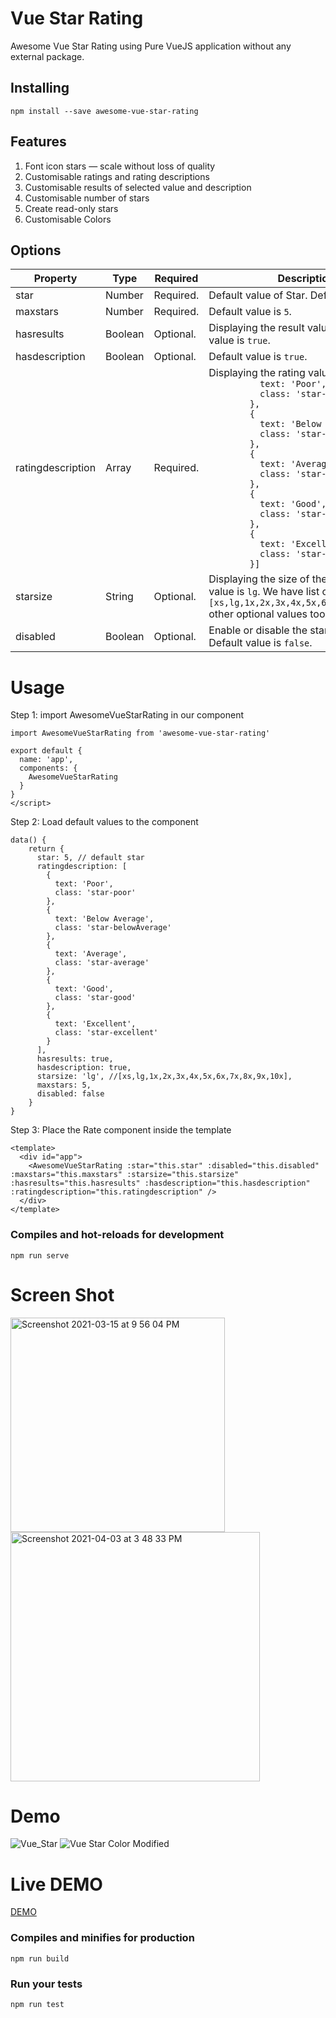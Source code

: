 # Vue Star Rating
Awesome Vue Star Rating using Pure VueJS application without any external package.

## Installing
```
npm install --save awesome-vue-star-rating
```
## Features
1. Font icon stars — scale without loss of quality
2. Customisable ratings and rating descriptions
3. Customisable results of selected value and description
4. Customisable number of stars
5. Create read-only stars
6. Customisable Colors


## Options
 
 <table>
<thead>
<tr>
<th>Property</th>
<th>Type</th>
<th>Required</th>
<th>Description</th>
</tr>
</thead>
<tbody>
<tr>
<td>star</td>
<td>Number</td>
<td>Required.</td>
<td>Default value of Star. Default value is <code>2</code></td>
</tr>
<tr>
<td>maxstars</td>
<td>Number</td>
<td>Required.</td>
<td>Default value is <code>5</code>.</td>
</tr>
<tr>
<td>hasresults</td>
<td>Boolean</td>
<td>Optional.</td>
<td>Displaying the result values. Default value is <code>true</code>.</td>
</tr>
<tr>
<td>hasdescription</td>
<td>Boolean</td>
<td>Optional.</td>
<td>Default value is <code>true</code>.</td>
</tr>
<tr>
<td>ratingdescription</td>
<td>Array</td>
<td>Required.</td>
<td>Displaying the rating values. Ex. <code>[{
          text: 'Poor',
          class: 'star-poor'
        },
        {
          text: 'Below Average',
          class: 'star-belowAverage'
        },
        {
          text: 'Average',
          class: 'star-average'
        },
        {
          text: 'Good',
          class: 'star-good'
        },
        {
          text: 'Excellent',
          class: 'star-excellent'
        }]</code></td>
</tr>
<tr>
<td>starsize</td>
<td>String</td>
<td>Optional.</td>
<td>Displaying the size of the stars. Default value is <code>lg</code>. We have list of <code>[xs,lg,1x,2x,3x,4x,5x,6x,7x,8x,9x,10x]</code> other optional values too.</td>
</tr>
<tr>
<td>disabled</td>
<td>Boolean</td>
<td>Optional.</td>
<td>Enable or disable the star selection. Default value is <code>false</code>.</td>
</tr>
</tbody>
</table>

# Usage

Step 1: import AwesomeVueStarRating in our component

```
import AwesomeVueStarRating from 'awesome-vue-star-rating'

export default {
  name: 'app',
  components: {
    AwesomeVueStarRating
  }
}
</script>
```
Step 2: Load default values to the component

```
data() {
    return {
      star: 5, // default star
      ratingdescription: [
        {
          text: 'Poor',
          class: 'star-poor'
        },
        {
          text: 'Below Average',
          class: 'star-belowAverage'
        },
        {
          text: 'Average',
          class: 'star-average'
        },
        {
          text: 'Good',
          class: 'star-good'
        },
        {
          text: 'Excellent',
          class: 'star-excellent'
        }
      ],
      hasresults: true,
      hasdescription: true,
      starsize: 'lg', //[xs,lg,1x,2x,3x,4x,5x,6x,7x,8x,9x,10x],
      maxstars: 5,
      disabled: false
    }
}
```

Step 3: Place the Rate component inside the template
```
<template>
  <div id="app">
    <AwesomeVueStarRating :star="this.star" :disabled="this.disabled" :maxstars="this.maxstars" :starsize="this.starsize" :hasresults="this.hasresults" :hasdescription="this.hasdescription" :ratingdescription="this.ratingdescription" />
  </div>
</template>
```



### Compiles and hot-reloads for development
```
npm run serve
```

# Screen Shot
<img width="343" alt="Screenshot 2021-03-15 at 9 56 04 PM" src="https://user-images.githubusercontent.com/3702438/111186769-5aa39700-85d9-11eb-9708-e68fda77524d.png">
<img width="399" alt="Screenshot 2021-04-03 at 3 48 33 PM" src="https://user-images.githubusercontent.com/3702438/113475579-33334200-9494-11eb-84d5-34c7829a0e72.png">


# Demo
![Vue_Star](https://user-images.githubusercontent.com/3702438/111186905-7b6bec80-85d9-11eb-9b53-a11aaf422c5b.gif)
![Vue Star Color Modified](https://user-images.githubusercontent.com/3702438/113475518-d9cb1300-9493-11eb-8af9-e30cc92b5061.gif)

# Live DEMO
[DEMO](https://codesandbox.io/s/reverent-heyrovsky-juycp)

### Compiles and minifies for production
```
npm run build
```

### Run your tests
```
npm run test
```
